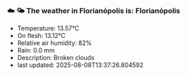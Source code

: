### ☁️ 🌤️  The weather in Florianópolis is: Florianópolis

- Temperature: 13.57°C
- On flesh: 13.12°C
- Relative air humidity: 82%
- Rain: 0.0 mm
- Description: Broken clouds
- last updated: 2025-08-08T13:37:26.804592
